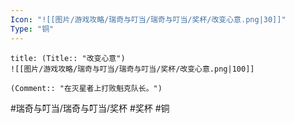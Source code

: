 ```yaml
---
Icon: "![[图片/游戏攻略/瑞奇与叮当/瑞奇与叮当/奖杯/改变心意.png|30]]"
Type: "铜"
---
```

```ad-common-bronze-trophy
title: (Title:: "改变心意")
![[图片/游戏攻略/瑞奇与叮当/瑞奇与叮当/奖杯/改变心意.png|100]]

(Comment:: "在灭星者上打败魁克队长。")
```

#瑞奇与叮当/瑞奇与叮当/奖杯 #奖杯 #铜
